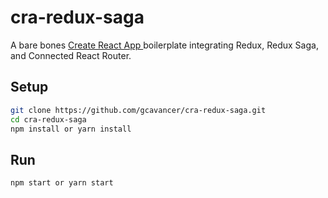 # cra-redux-saga

A bare bones [Create React App ](https://github.com/facebookincubator/create-react-app) boilerplate integrating Redux, Redux Saga, and Connected React Router.

## Setup

```bash
git clone https://github.com/gcavancer/cra-redux-saga.git
cd cra-redux-saga
npm install or yarn install
```

## Run

```bash
npm start or yarn start
```